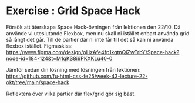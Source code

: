 # Exercise : Grid Space Hack

Försök att återskapa Space Hack-övningen från lektionen den 22/10. Då använde vi uteslutande Flexbox, men nu skall ni istället enbart använda grid så långt det går. Till de partier där ni inte får till det så kan ni använda flexbox istället.
Figmaskiss: https://www.figma.com/design/oHzAfe4fp1kqtnQiZwTrbY/Space-hack?node-id=184-124&t=M1qKS8i6PKXKLu40-0

Jämför sedan din lösning med lösningen från lektionen: https://github.com/fu-html-css-fe25/week-43-lecture-22-okt/tree/main/space-hack

Reflektera över vilka partier där flex/grid gör sig bäst.
